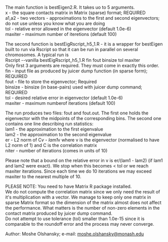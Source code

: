 The main function is bestEigen2.R. It takes uo to 5 arguments.  
x - the square contacts matrix in Matrix (sparse) format; REQUIRED  
a1,a2 - two vectors - approximations to the first and second eigenvectors; do not use unless you know what you are doing  
tol - relative error allowed in the eigenvector (default 1.0e-6)  
maxiter - maximum number of iteretions (default 100)  

The second function is bestEigRscript_h5_1.R - it is a wrapper for bestEigen built to run via Rscript so that it can be run in parallel on several chromosomes. 
A typical run is  
Rscript --vanilla bestEigRscript_h5_1.R fin fout binsize tol maxiter  
Only first 3 arguments are required. They must come in exactly this order.  
fin - input file as produced by juicer dump function (in sparse form); REQUIRED  
fout - file to store the eigenvector; Required  
binsize - binsize (in base-pairs) used with juicer dump command; REQUIRED  
tol - desired relative error in eigenvector (default 1.0e-6)  
maxiter - maximum numberof iterations (default 100)  

The run produces two files: fout and fout.out. The first one holds the eigenvector with the midpoints of the corresponding bins. The second one contains one line describing run statistics:  
lam1 - the approximation to the first eigenvalue  
lam2 - the approximation to the second eigenvalue  
er - L2 norm of C*v - lam1*v where v is the eigenvector (normalised to have L2 norm of 1) and C is the correlation matrix  
niter - number of iterations (comes in units of 10)  

Please note that a bound on the relative error in v is er/(lam1 - lam2) (if lam1 and lam2 were exact). We stop when this becomes < tol or we reach maxiter iterations. Since each time we do 10 iterations we may exceed maxiter to the nearest multiple of 10.

PLEASE NOTE:
You need to have Matrix R package installed.  
We do not compute the correlation matrix since we only need the result of it's multiplication with a vector. We manage to keep only one matrix in sparse Matrix format so the dimension of the matrix almost does not affect the performance. What matters is the number of non-zero elements in the contact matrix produced by juicer dump command.  
Do not attempt to use tolerance (tol) smaller than 1.0e-15 since it is comparable to the roundoff error and the process may never converge.

Author: Moshe Olshansky;  e-mail: moshe.olshansky@monash.edu
 
